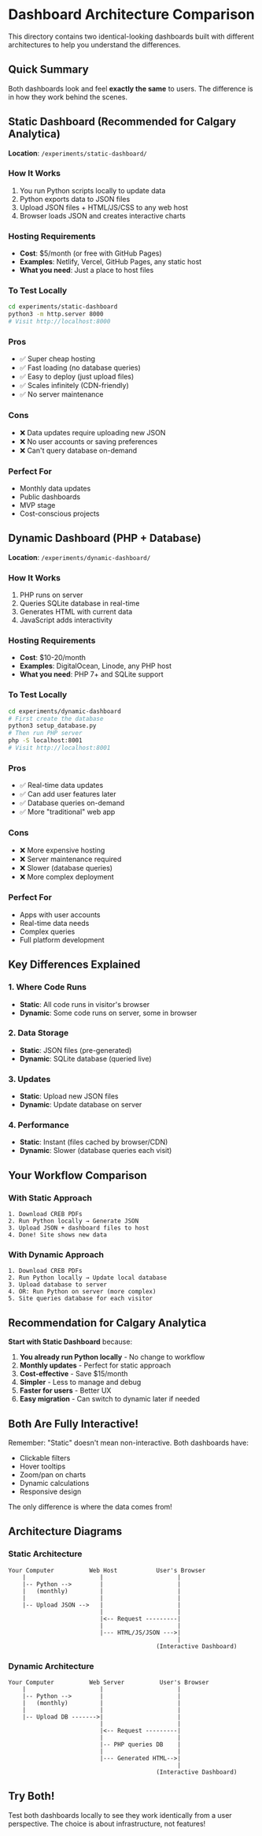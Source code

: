 # Dashboard Architecture Comparison

This directory contains two identical-looking dashboards built with different architectures to help you understand the differences.

## Quick Summary

Both dashboards look and feel **exactly the same** to users. The difference is in how they work behind the scenes.

## Static Dashboard (Recommended for Calgary Analytica)

**Location**: `/experiments/static-dashboard/`

### How It Works
1. You run Python scripts locally to update data
2. Python exports data to JSON files
3. Upload JSON files + HTML/JS/CSS to any web host
4. Browser loads JSON and creates interactive charts

### Hosting Requirements
- **Cost**: $5/month (or free with GitHub Pages)
- **Examples**: Netlify, Vercel, GitHub Pages, any static host
- **What you need**: Just a place to host files

### To Test Locally
```bash
cd experiments/static-dashboard
python3 -m http.server 8000
# Visit http://localhost:8000
```

### Pros
- ✅ Super cheap hosting
- ✅ Fast loading (no database queries)
- ✅ Easy to deploy (just upload files)
- ✅ Scales infinitely (CDN-friendly)
- ✅ No server maintenance

### Cons
- ❌ Data updates require uploading new JSON
- ❌ No user accounts or saving preferences
- ❌ Can't query database on-demand

### Perfect For
- Monthly data updates
- Public dashboards
- MVP stage
- Cost-conscious projects

## Dynamic Dashboard (PHP + Database)

**Location**: `/experiments/dynamic-dashboard/`

### How It Works
1. PHP runs on server
2. Queries SQLite database in real-time
3. Generates HTML with current data
4. JavaScript adds interactivity

### Hosting Requirements
- **Cost**: $10-20/month
- **Examples**: DigitalOcean, Linode, any PHP host
- **What you need**: PHP 7+ and SQLite support

### To Test Locally
```bash
cd experiments/dynamic-dashboard
# First create the database
python3 setup_database.py
# Then run PHP server
php -S localhost:8001
# Visit http://localhost:8001
```

### Pros
- ✅ Real-time data updates
- ✅ Can add user features later
- ✅ Database queries on-demand
- ✅ More "traditional" web app

### Cons
- ❌ More expensive hosting
- ❌ Server maintenance required
- ❌ Slower (database queries)
- ❌ More complex deployment

### Perfect For
- Apps with user accounts
- Real-time data needs
- Complex queries
- Full platform development

## Key Differences Explained

### 1. **Where Code Runs**
- **Static**: All code runs in visitor's browser
- **Dynamic**: Some code runs on server, some in browser

### 2. **Data Storage**
- **Static**: JSON files (pre-generated)
- **Dynamic**: SQLite database (queried live)

### 3. **Updates**
- **Static**: Upload new JSON files
- **Dynamic**: Update database on server

### 4. **Performance**
- **Static**: Instant (files cached by browser/CDN)
- **Dynamic**: Slower (database queries each visit)

## Your Workflow Comparison

### With Static Approach
```
1. Download CREB PDFs
2. Run Python locally → Generate JSON
3. Upload JSON + dashboard files to host
4. Done! Site shows new data
```

### With Dynamic Approach
```
1. Download CREB PDFs
2. Run Python locally → Update local database
3. Upload database to server
4. OR: Run Python on server (more complex)
5. Site queries database for each visitor
```

## Recommendation for Calgary Analytica

**Start with Static Dashboard** because:

1. **You already run Python locally** - No change to workflow
2. **Monthly updates** - Perfect for static approach
3. **Cost-effective** - Save $15/month
4. **Simpler** - Less to manage and debug
5. **Faster for users** - Better UX
6. **Easy migration** - Can switch to dynamic later if needed

## Both Are Fully Interactive!

Remember: "Static" doesn't mean non-interactive. Both dashboards have:
- Clickable filters
- Hover tooltips
- Zoom/pan on charts
- Dynamic calculations
- Responsive design

The only difference is where the data comes from!

## Architecture Diagrams

### Static Architecture
```
Your Computer          Web Host           User's Browser
    |                     |                     |
    |-- Python -->        |                     |
    |   (monthly)         |                     |
    |                     |                     |
    |-- Upload JSON -->   |                     |
                          |                     |
                          |<-- Request ---------|
                          |                     |
                          |--- HTML/JS/JSON --->|
                                                |
                                          (Interactive Dashboard)
```

### Dynamic Architecture
```
Your Computer          Web Server          User's Browser
    |                     |                     |
    |-- Python -->        |                     |
    |   (monthly)         |                     |
    |                     |                     |
    |-- Upload DB ------->|                     |
                          |                     |
                          |<-- Request ---------|
                          |                     |
                          |-- PHP queries DB    |
                          |                     |
                          |--- Generated HTML-->|
                                                |
                                          (Interactive Dashboard)
```

## Try Both!

Test both dashboards locally to see they work identically from a user perspective. The choice is about infrastructure, not features!